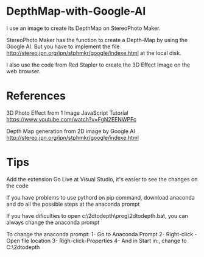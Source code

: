# DepthMap-with-Google-AI

I use an image to create its DepthMap on StereoPhoto Maker. 

StereoPhoto Maker has the function to create a Depth-Map by using the Google AI. But you have to implement the file http://stereo.jpn.org/jpn/stphmkr/google/indexe.html at the local disk. 

I also use the code from Red Stapler to create the 3D Effect Image on the web browser. 


# References 
3D Photo Effect from 1 Image JavaScript Tutorial
https://www.youtube.com/watch?v=FgN2EENWPFc 

Depth Map generation from 2D image by Google AI
http://stereo.jpn.org/jpn/stphmkr/google/indexe.html

# Tips
Add the extension Go Live at Visual Studio, it's easier to see the changes on the code 

If you have problems to use pythord on pip command, 
download anaconda and do all the possible steps at the anaconda prompt 

If you have dificulties to open c:\2dtodepth\prog\2dtodepth.bat, you can always change the anaconda prompt

To change the anaconda prompt:
1- Go to Anaconda Prompt 
2- Right-click -Open file location
3- Righ-click-Properties
4- And in Start in:, change to C:\2dtodepth




